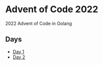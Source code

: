 # Advent of Code 2022

2022 Advent of Code in Golang

## Days

- [Day 1](/dayone/main.go)
- [Day 2](/daytwo/main.go)
